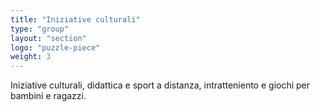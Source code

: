 ```yaml
---
title: "Iniziative culturali"
type: "group"
layout: "section"
logo: "puzzle-piece"
weight: 3
---
```


Iniziative culturali, didattica e sport a distanza, intratteniento e giochi per bambini e ragazzi.

